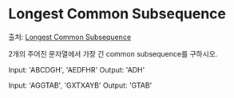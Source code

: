 # Longest Common Subsequence

출처: [Longest Common Subsequence](http://www.geeksforgeeks.org/dynamic-programming-set-4-longest-common-subsequence/)

2개의 주어진 문자열에서 가장 긴 common subsequence를 구하시오.

Input: 'ABCDGH', 'AEDFHR'
Output: 'ADH'

Input: 'AGGTAB', 'GXTXAYB'
Output: 'GTAB'